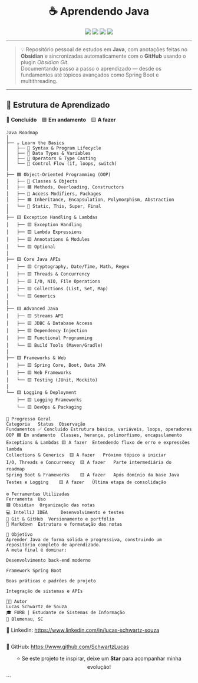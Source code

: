 <!--
  README.md - Lucas Schwartz de Souza
  Estudo de Java documentado no Obsidian e sincronizado via GitHub
-->

<h1 align="center">☕ Aprendendo Java</h1>

<p align="center">
  <img src="https://img.shields.io/badge/Language-Java-red?logo=openjdk&logoColor=white" />
  <img src="https://img.shields.io/badge/Notes-Obsidian-7C3AED?logo=obsidian&logoColor=white" />
  <img src="https://img.shields.io/badge/Status-Em%20Evolução-blue?logo=github" />
  <img src="https://img.shields.io/github/last-commit/SchwartzLucas/AprendendoJava?color=green&label=Ultimo%20Commit" />
</p>

---

> 💡 Repositório pessoal de estudos em **Java**, com anotações feitas no **Obsidian** e sincronizadas automaticamente com o **GitHub** usando o plugin *Obsidian Git*.  
> Documentando passo a passo o aprendizado — desde os fundamentos até tópicos avançados como Spring Boot e multithreading.

---

## 🧭 Estrutura de Aprendizado

🩶 **Concluído** 🟦 **Em andamento** 🟨 **A fazer**

```
Java Roadmap
│
├── ☕ Learn the Basics
│   ├── 🩶 Syntax & Program Lifecycle
│   ├── 🩶 Data Types & Variables
│   ├── 🩶 Operators & Type Casting
│   └── 🩶 Control Flow (if, loops, switch)
│
├── 🟦 Object-Oriented Programming (OOP)
│   ├── 🩶 Classes & Objects
│   ├── 🟦 Methods, Overloading, Constructors
│   ├── 🩶 Access Modifiers, Packages
│   ├── 🟦 Inheritance, Encapsulation, Polymorphism, Abstraction
│   └── 🩶 Static, This, Super, Final
│
├── 🟨 Exception Handling & Lambdas
│   ├── 🟨 Exception Handling
│   ├── 🟨 Lambda Expressions
│   ├── 🟨 Annotations & Modules
│   └── 🟨 Optional
│
├── 🟨 Core Java APIs
│   ├── 🟨 Cryptography, Date/Time, Math, Regex
│   ├── 🟨 Threads & Concurrency
│   ├── 🟨 I/O, NIO, File Operations
│   ├── 🟨 Collections (List, Set, Map)
│   └── 🟨 Generics
│
├── 🟨 Advanced Java
│   ├── 🟨 Streams API
│   ├── 🟨 JDBC & Database Access
│   ├── 🟨 Dependency Injection
│   ├── 🟨 Functional Programming
│   └── 🟨 Build Tools (Maven/Gradle)
│
├── 🟨 Frameworks & Web
│   ├── 🟨 Spring Core, Boot, Data JPA
│   ├── 🟨 Web Frameworks
│   └── 🟨 Testing (JUnit, Mockito)
│
└── 🟨 Logging & Deployment
    ├── 🟨 Logging Frameworks
    └── 🟨 DevOps & Packaging

🧠 Progresso Geral
Categoria	Status	Observação
Fundamentos	✅ Concluído	Estrutura básica, variáveis, loops, operadores
OOP	🟦 Em andamento 	Classes, herança, polimorfismo, encapsulamento
Exceptions & Lambdas 🟨 A fazer	Entendendo fluxo de erro e expressões lambda
Collections & Generics	🟨 A fazer	Próximo tópico a iniciar
I/O, Threads e Concurrency	🟨 A fazer	Parte intermediária do roadmap
Spring Boot & Frameworks	🟨 A fazer	Após domínio da base Java
Testes e Logging	🟨 A fazer	Última etapa de consolidação

⚙️ Ferramentas Utilizadas
Ferramenta	Uso
🟪 Obsidian	Organização das notas
💻 IntelliJ IDEA 	Desenvolvimento e testes
🐙 Git & GitHub	Versionamento e portfólio
🧩 Markdown	Estrutura e formatação das notas

🎯 Objetivo
Aprender Java de forma sólida e progressiva, construindo um repositório completo de aprendizado.
A meta final é dominar:

Desenvolvimento back-end moderno

Framework Spring Boot

Boas práticas e padrões de projeto

Integração de sistemas e APIs

👨‍💻 Autor
Lucas Schwartz de Souza
🎓 FURB | Estudante de Sistemas de Informação
📍 Blumenau, SC
```
🔗 LinkedIn: https://www.linkedin.com/in/lucas-schwartz-souza
```
```
🐙 GitHub: https://www.github.com/SchwartzLucas

<p align="center">⭐ Se este projeto te inspirar, deixe um <b>Star</b> para acompanhar minha evolução! </p> ```
